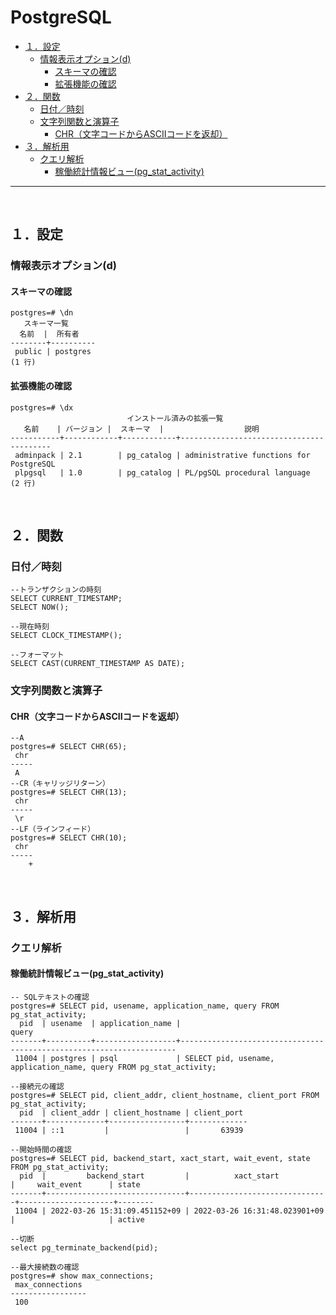 # PostgreSQL

<!-- TOC -->

- [１．設定](#１．設定)
    - [情報表示オプション(d)](#情報表示オプションd)
        - [スキーマの確認](#スキーマの確認)
        - [拡張機能の確認](#拡張機能の確認)
- [２．関数](#２．関数)
    - [日付／時刻](#日付／時刻)
    - [文字列関数と演算子](#文字列関数と演算子)
        - [CHR（文字コードからASCIIコードを返却）](#chr文字コードからasciiコードを返却)
- [３．解析用](#３．解析用)
    - [クエリ解析](#クエリ解析)
        - [稼働統計情報ビュー(pg_stat_activity)](#稼働統計情報ビューpg_stat_activity)

<!-- /TOC -->
---
<br>
<!-- NEXT INDENT -->

<a id="markdown-１．設定" name="１．設定"></a>
## １．設定

<a id="markdown-情報表示オプションd" name="情報表示オプションd"></a>
### 情報表示オプション(d)

<a id="markdown-スキーマの確認" name="スキーマの確認"></a>
#### スキーマの確認 
```postgres
postgres=# \dn
   スキーマ一覧
  名前  |  所有者
--------+----------
 public | postgres
(1 行)
```

<a id="markdown-拡張機能の確認" name="拡張機能の確認"></a>
#### 拡張機能の確認
```postgres
postgres=# \dx
                          インストール済みの拡張一覧
   名前    | バージョン |  スキーマ  |                  説明
-----------+------------+------------+-----------------------------------------
 adminpack | 2.1        | pg_catalog | administrative functions for PostgreSQL
 plpgsql   | 1.0        | pg_catalog | PL/pgSQL procedural language
(2 行)
```

<br>
<!-- NEXT INDENT -->

<a id="markdown-２．関数" name="２．関数"></a>
## ２．関数

<a id="markdown-日付／時刻" name="日付／時刻"></a>
### 日付／時刻

```postgres
--トランザクションの時刻
SELECT CURRENT_TIMESTAMP;
SELECT NOW();
 
--現在時刻
SELECT CLOCK_TIMESTAMP();

--フォーマット
SELECT CAST(CURRENT_TIMESTAMP AS DATE);
```

<a id="markdown-文字列関数と演算子" name="文字列関数と演算子"></a>
### 文字列関数と演算子

<a id="markdown-chr文字コードからasciiコードを返却" name="chr文字コードからasciiコードを返却"></a>
#### CHR（文字コードからASCIIコードを返却）

```postgres
--A
postgres=# SELECT CHR(65);
 chr
-----
 A
--CR（キャリッジリターン）
postgres=# SELECT CHR(13);
 chr
-----
 \r
--LF（ラインフィード）
postgres=# SELECT CHR(10);
 chr
-----
    +
```

<br>
<!-- NEXT INDENT -->

<a id="markdown-３．解析用" name="３．解析用"></a>
## ３．解析用

<a id="markdown-クエリ解析" name="クエリ解析"></a>
### クエリ解析

<a id="markdown-稼働統計情報ビューpg_stat_activity" name="稼働統計情報ビューpg_stat_activity"></a>
#### 稼働統計情報ビュー(pg_stat_activity)

```postgres
-- SQLテキストの確認
postgres=# SELECT pid, usename, application_name, query FROM pg_stat_activity;
  pid  | usename  | application_name |                                query
-------+----------+------------------+---------------------------------------------------------------------
 11004 | postgres | psql             | SELECT pid, usename, application_name, query FROM pg_stat_activity;

--接続元の確認
postgres=# SELECT pid, client_addr, client_hostname, client_port FROM pg_stat_activity;
  pid  | client_addr | client_hostname | client_port
-------+-------------+-----------------+-------------
 11004 | ::1         |                 |       63939

--開始時間の確認
postgres=# SELECT pid, backend_start, xact_start, wait_event, state FROM pg_stat_activity;
  pid  |         backend_start         |          xact_start           |     wait_event      | state
-------+-------------------------------+-------------------------------+---------------------+--------
 11004 | 2022-03-26 15:31:09.451152+09 | 2022-03-26 16:31:48.023901+09 |                     | active

--切断
select pg_terminate_backend(pid); 

--最大接続数の確認
postgres=# show max_connections;
 max_connections
-----------------
 100
 
```

<br>
<!-- NEXT INDENT -->